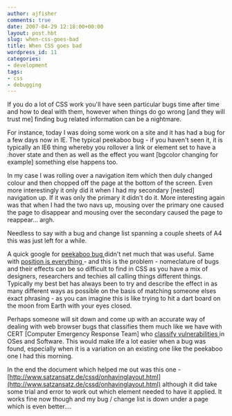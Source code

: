 ```yaml
---
author: ajfisher
comments: true
date: 2007-04-29 12:18:00+00:00
layout: post.hbt
slug: when-css-goes-bad
title: When CSS goes bad
wordpress_id: 11
categories:
- development
tags:
- css
- debugging
---
```


If you do a lot of CSS work you'll have seen particular bugs time after time and how to deal with them, however when things do go wrong [and they will trust me] finding bug related information can be a nightmare.

For instance, today I was doing some work on a site and it has had a bug for a few days now in IE. The typical peekaboo bug - if you haven't seen it, it is typically an IE6 thing whereby you rollover a link or element set to have a :hover state and then as well as the effect you want [bgcolor changing for example] something else happens too.

In my case I was rolling over a navigation item which then duly changed colour and then chopped off the page at the bottom of the screen. Even more interestingly it only did it when I had my secondary [nested] navigation up. If it was only the primary it didn't do it. More interesting again was that when I had the two navs up, mousing over the primary one caused the page to disappear and mousing over the secondary caused the page to reappear... argh.

Needless to say with a bug and change list spanning a couple sheets of A4 this was just left for a while.

A quick google for [peekaboo bug ](http://www.google.co.uk/search?hl=en&q=peekaboo+bug&meta=)didn't net much that was useful. Same with [position is everything ](http://www.positioniseverything.net)- and this is the problem - nomeclature of bugs and their effects can be so difficult to find in CSS as you have a mix of designers, researchers and techies all calling things different things. Typically my best bet has always been to try and describe the effect in as many different ways as possible on the basis of matching someone elses exact phrasing - as you can imagine this is like trying to hit a dart board on the moon from Earth with your eyes closed.

Perhaps someone will sit down and come up with an accurate way of dealing with web browser bugs that classifies them much like we have with CERT [Computer Emergency Response Team] who [classify vulnerabilities ](http://www.kb.cert.org/vuls/)in OSes and Software. This would make life a lot easier when a bug was found, especially when it is a variation on an existing one like the peekaboo one I had this morning.

In the end the document which helped me out was this one - [http://www.satzansatz.de/cssd/onhavinglayout.html](http://www.satzansatz.de/cssd/onhavinglayout.html) although it did take some trial and error to work out which element needed to have it applied. It works fine now though and my bug / change list is down under a page which is even better....
